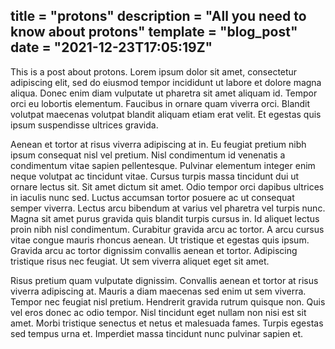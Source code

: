 title = "protons"
description = "All you need to know about protons"
template = "blog_post"
date = "2021-12-23T17:05:19Z"
---

This is a post about protons. Lorem ipsum dolor sit amet, consectetur adipiscing elit, sed do eiusmod tempor incididunt ut labore et dolore magna aliqua. Donec enim diam vulputate ut pharetra sit amet aliquam id. Tempor orci eu lobortis elementum. Faucibus in ornare quam viverra orci. Blandit volutpat maecenas volutpat blandit aliquam etiam erat velit. Et egestas quis ipsum suspendisse ultrices gravida.

<!-- break -->

Aenean et tortor at risus viverra adipiscing at in. Eu feugiat pretium nibh ipsum consequat nisl vel pretium. Nisl condimentum id venenatis a condimentum vitae sapien pellentesque. Pulvinar elementum integer enim neque volutpat ac tincidunt vitae. Cursus turpis massa tincidunt dui ut ornare lectus sit. Sit amet dictum sit amet. Odio tempor orci dapibus ultrices in iaculis nunc sed. Luctus accumsan tortor posuere ac ut consequat semper viverra. Lectus arcu bibendum at varius vel pharetra vel turpis nunc. Magna sit amet purus gravida quis blandit turpis cursus in. Id aliquet lectus proin nibh nisl condimentum. Curabitur gravida arcu ac tortor. A arcu cursus vitae congue mauris rhoncus aenean. Ut tristique et egestas quis ipsum. Gravida arcu ac tortor dignissim convallis aenean et tortor. Adipiscing tristique risus nec feugiat. Ut sem viverra aliquet eget sit amet.

Risus pretium quam vulputate dignissim. Convallis aenean et tortor at risus viverra adipiscing at. Mauris a diam maecenas sed enim ut sem viverra. Tempor nec feugiat nisl pretium. Hendrerit gravida rutrum quisque non. Quis vel eros donec ac odio tempor. Nisl tincidunt eget nullam non nisi est sit amet. Morbi tristique senectus et netus et malesuada fames. Turpis egestas sed tempus urna et. Imperdiet massa tincidunt nunc pulvinar sapien et.